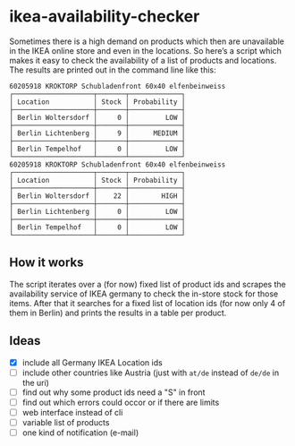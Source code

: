 ikea-availability-checker
=========================

Sometimes there is a high demand on products which then are unavailable in the IKEA online store and even in the locations. So here’s a script which makes it easy to check the availability of a list of products and locations. The results are printed out in the command line like this:


```
60205918 KROKTORP Schubladenfront 60x40 elfenbeinweiss
┌────────────────────┬───────┬─────────────┐
│ Location           │ Stock │ Probability │
├────────────────────┼───────┼─────────────┤
│ Berlin Woltersdorf │     0 │         LOW │
├────────────────────┼───────┼─────────────┤
│ Berlin Lichtenberg │     9 │      MEDIUM │
├────────────────────┼───────┼─────────────┤
│ Berlin Tempelhof   │     0 │         LOW │
└────────────────────┴───────┴─────────────┘
60205918 KROKTORP Schubladenfront 60x40 elfenbeinweiss
┌────────────────────┬───────┬─────────────┐
│ Location           │ Stock │ Probability │
├────────────────────┼───────┼─────────────┤
│ Berlin Woltersdorf │    22 │        HIGH │
├────────────────────┼───────┼─────────────┤
│ Berlin Lichtenberg │     0 │         LOW │
├────────────────────┼───────┼─────────────┤
│ Berlin Tempelhof   │     0 │         LOW │
└────────────────────┴───────┴─────────────┘
```

## How it works

The script iterates over a (for now) fixed list of product ids and scrapes the availability service of IKEA germany to check the in-store stock for those items. After that it searches for a fixed list of location ids (for now only 4 of them in Berlin) and prints the results in a table per product.

## Ideas

- [x] include all Germany IKEA Location ids
- [ ] include other countries like Austria (just with `at/de` instead of `de/de` in the uri)
- [ ] find out why some product ids need a "S" in front
- [ ] find out which errors could occor or if there are limits
- [ ] web interface instead of cli
- [ ] variable list of products
- [ ] one kind of notification (e-mail)
